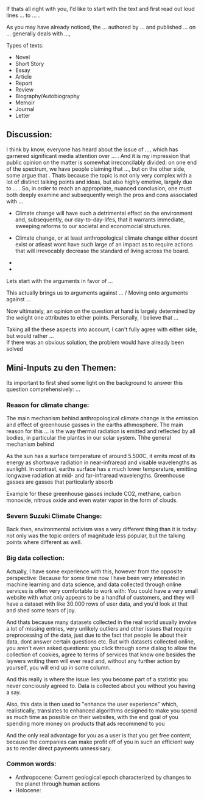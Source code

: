If thats all right with you, I'd like to start with the text and first read out loud lines ... to ... .

As you may have already noticed, the ... authored by ... and published ... on ...  generally deals with ..., 

Types of texts:
- Novel
- Short Story
- Essay
- Article
- Report
- Review
- Biography/Autobiography
- Memoir
- Journal
- Letter

## Discussion:

I think by know, everyone has heard about the issue of ..., which has garnered significant media attention over ... .
And it is my impression that public opinion on the matter is somewhat irreconcilably divided: on one end of the spectrum, we have people claiming that ..., but on the other side, some argue that . 
Thats because the topic is not only very complex with a lot of distinct talking points and ideas, but also highly emotive, largely due to ... .
So, in order to reach an appropriate, nuanced conclusion, one must both deeply examine and subsequently weigh the pros and cons associated with ...

- Climate change will have such a detrimental effect on the environment and, subsequently, our day-to-day-lifes, that it warrants immediate, sweeping reforms to our societal and economocial structures.
- Climate change, or at least anthropological climate change either doesnt exist or atleast wont have such large of an impact as to require actions that will irrevocably decrease the standard of living across the board.

- 
- 

Lets start with the arguments in favor of ...



This actually brings us to arguments against ...
/ Moving onto arguments against ...

Now ultimately, an opinion on the question at hand is largely determined by the weight one attributes to either points. Personally, I believe that ...



Taking all the these aspects into account, I can't fully agree with either side, but would rather ...\
If there was an obvious solution, the problem would have already been solved


## Mini-Inputs zu den Themen:


Its important to first shed some light on the background to answer this question comprehensively: ...


### Reason for climate change:
The main mechanism behind anthropological climate change is the emission and effect of greenhouse gasses in the earths athmosphere. 
The main reason for this ... is the way thermal radiation is emitted and reflected by all bodies, in particular the plantes in our solar system.
Thhe general mechanism behind 

As the sun has a surface temperature of around 5.500C, it emits most of its energy as shortwave radiation in near-infraread and visable wavelengths as sunlight.
In contrast, earths surface has a much lower temperature, emitting longwave radiation at mid- and far-infraread wavelengths.
Greenhouse gasses are gasses that particularly absorb 

Example for these greenhouse gasses include CO2, methane, carbon monoxide, nitrous oxide and even water vapor in the form of clouds.


### Severn Suzuki Climate Change:
Back then, environmental activism was a very different thing than it is today: not only was the topic orders of magnitude less popular, but the talking points where different as well.


### Big data collection:
Actually, I have some experience with this, however from the opposite perspective:
Because for some time now I have been very interested in machine learning and data science,
and data collected through online services is often very comfortable to work with:
You could have a very small website with what only appears to be a handful of customers, and they will have a dataset with like 30.000 rows of user data, and you'd look at that and shed some tears of joy.

And thats because many datasets collected in the real world usually involve a lot of missing entries, very unlikely outliers and other issues that require preprocessing of the data,
just due to the fact that people lie about their data, dont answer certain questions etc.
But with datasets collected online, you aren't even asked questions: you click through some dialog to allow the collection of cookies, agree to terms of services that know one besides the laywers writing them will ever read and, without any further action by yourself, you will end up in some column.

And this really is where the issue lies: you become part of a statistic you never conciously agreed to. Data is collected about you without you having a say.

Also, this data is then used to "enhance the user experience" which, realistically, translates to enhanced algorithms designed to make you spend as much time as possible on their websites, with the end goal of you spending more money on products that ads recommend to you

And the only real advantage for you as a user is that you get free content, because the companies can make profit off of you in such an efficient way as to render direct payments unnessisary.
### Common words:
- Anthropocene: Current geological epoch characterized by changes to the planet through human actions
- Holocene: 
